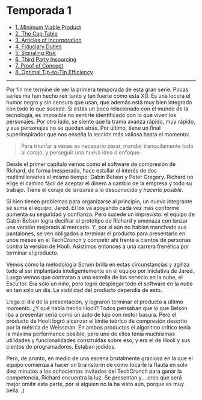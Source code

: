 # Temporada 1

- [1. Minimum Viable Product](/Silicon-Valley/Season-1/ep-1)
- [2. The Cap Table](/Silicon-Valley/Season-1/ep-2)
- [3. Articles of Incorporation](/Silicon-Valley/Season-1/ep-3)
- [4. Fiduciary Duties](/Silicon-Valley/Season-1/ep-4)
- [5. Signaling Risk](/Silicon-Valley/Season-1/ep-5)
- [6. Third Party Insourcing](/Silicon-Valley/Season-1/ep-6)
- [7. Proof of Concept](/Silicon-Valley/Season-1/ep-7)
- [8. Optimal Tip-to-Tip Efficiency](/Silicon-Valley/Season-1/ep-8)

---

Por fin me terminé de ver la primera temporada de esta gran serie. Pocas series me han hecho reír tanto y tan fuerte como esta XD. Es una locura el humor negro y sin censura que usan, que además está muy bien integrado con todo lo que sucede. Si estás un poco relacionado con el mundo de la tecnología, es imposible no sentirte identificado con lo que viven los personajes. Por otro lado, se siente que la trama avanza rápido, muy rápido, y sus personajes no se quedan atrás. Por último, tiene un final superinspirador que nos enseña la lección más valiosa hasta el momento: 

> Para triunfar a veces es necesario parar, mandar tranquilamente todo al carajo, y perseguir una nueva idea o enfoque.

Desde el primer capítulo vemos como el software de compresión de Richard, de forma inesperada, hace estallar el interés de dos multimillonarios al mismo tiempo: Gabin Belson y Peter Gregory. Richard no elige el camino fácil de aceptar el dinero a cambio de la empresa y todo su trabajo. Tiene el coraje de lanzarse a lo desconocido y _hacerlo posible_.

Si bien tienen problemas para organizarse al principio, un nuevo integrante se suma al equipo: Jared. Él los va apoyando cada vez más conforme aumenta su seguridad y confianza. Pero sucede un imprevisto: el equipo de Gabin Belson logra decifrar el prototipo de Richard y amenaza con lanzar una versión mejorada al mercado. Y, por si aún no habían manchado sus pantalones, se ven obligados a terminar el producto para presentarlo en unos meses en el TechCrunch y competir ahí frente a cientos de personas contra la versión de Hooli. Asistimos entonces a una carrera frenética por terminar el producto. 

Vemos cómo la métodología Scrum brilla en estas circunstancias y agiliza todo al ser implantada inteligentemente en el equipo por iniciativa de Jared. Luego vemos que contratan a una estrella de los servicio en la nube, el Escultor. Era solo un niño, pero logró desplegar todo el software en la nube en tan solo un día. La viablidad del producto dependía de esto.

Llega el día de la presentación, y lograron terminar el producto a último momento. ¿Y qué había hecho Hooli? Todos pensaban que lo que Belson iba a presentar sería como un auto de lujo con motor basura. Pero el producto de Hooli logró alcanzar el límite teórico de compresión descrito por la métrica de Weissman. En ambos productos el algoritmo crítico tenía la máxima performance posible, pero uno de ellos tenía muchísimas utilidades y funcionalidades construidas sobre eso, y era el de Hooli y sus cientos de programadores. Estaban jodidos.

Pero, de pronto, en medio de una escena brutalmente graciosa en la que el equipo comienza a hacer un brainstorm de cómo tocarle la flauta en solo diez minutos a los ochocientos invitados del TechCrunch para ganar la competencia, Richard encuentra la luz. Se presentan y... creo que será mejor omitir esta parte, por si alguien no la ha visto aún, porque es muy bella. ;)


